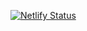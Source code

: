[![Netlify Status](https://api.netlify.com/api/v1/badges/c098635d-e53d-4b87-8ee6-e629599bae08/deploy-status)](https://app.netlify.com/sites/you-space/deploys)  

